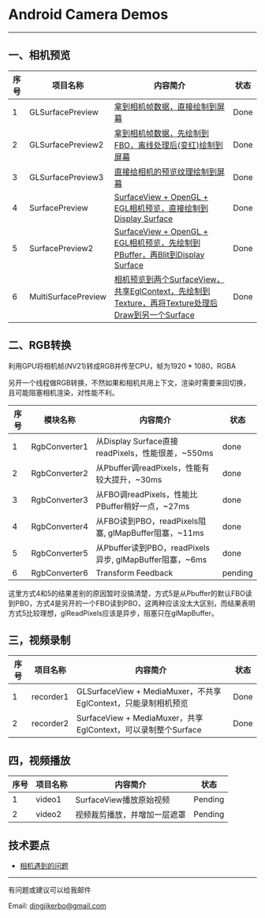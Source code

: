 # Android Camera Demos

------

## **一、相机预览**


|序号|项目名称|内容简介|状态|
|--- |-------|-------|------|
|1|GLSurfacePreview|[拿到相机帧数据，直接绘制到屏幕](doc/glsurfacepreview.md)|Done|
|2|GLSurfacePreview2|[拿到相机帧数据，先绘制到FBO，离线处理后(变红)绘制到屏幕](doc/glsurfacepreview2.md)|Done|
|3|GLSurfacePreview3|[直接给相机的预览纹理绘制到屏幕](doc/glsurfacepreview3.md)|Done|
|4|SurfacePreview|[SurfaceView + OpenGL + EGL相机预览，直接绘制到Display Surface](doc/surfacepreview.md)|Done|
|5|SurfacePreview2|[SurfaceView + OpenGL + EGL相机预览，先绘制到PBuffer，再Blit到Display Surface](doc/surfacepreview2.md)|Done|
|6|MultiSurfacePreview|[相机预览到两个SurfaceView，共享EglContext，先绘制到Texture，再将Texture处理后Draw到另一个Surface](doc/multisurfacepreview.md)|Done|

## **二、RGB转换**
利用GPU将相机帧(NV21)转成RGB并传至CPU，帧为1920 * 1080，RGBA

另开一个线程做RGB转换，不然如果和相机共用上下文，渲染时需要来回切换，且可能阻塞相机渲染，对性能不利。

|序号|模块名称|内容简介|状态|
|--- |-------|-------|-----|
|1|RgbConverter1|从Display Surface直接readPixels，性能很差，~550ms|done|
|2|RgbConverter2|从Pbuffer调readPixels，性能有较大提升，~30ms|done|
|3|RgbConverter3|从FBO调readPixels，性能比PBuffer稍好一点，~27ms|done|
|4|RgbConverter4|从FBO读到PBO，readPixels阻塞, glMapBuffer阻塞，~11ms|done|
|5|RgbConverter5|从Pbuffer读到PBO，readPixels异步, glMapBuffer阻塞，~6ms|done|
|6|RgbConverter6|Transform Feedback|pending|

这里方式4和5的结果差别的原因暂时没搞清楚，方式5是从Pbuffer的默认FBO读到PBO，方式4是另开的一个FBO读到PBO，这两种应该没太大区别，而结果表明方式5比较理想，glReadPixels应该是异步，阻塞只在glMapBuffer。

## **三，视频录制**

|序号|项目名称|内容简介|状态|
|--- |-------|-------|----|
|1|recorder1|GLSurfaceView + MediaMuxer，不共享EglContext，只能录制相机预览|Done|
|2|recorder2|SurfaceView + MediaMuxer，共享EglContext，可以录制整个Surface|Done|


## **四，视频播放**

|序号|项目名称|内容简介|状态|
|--- |-------|-------|----|
|1|video1|SurfaceView播放原始视频|Pending|
|2|video2|视频裁剪播放，并增加一层遮罩|Pending|


## **技术要点**

 - [相机遇到的问题](doc/相机遇到的问题.md)

------
有问题或建议可以给我邮件

Email: dingjikerbo@gmail.com